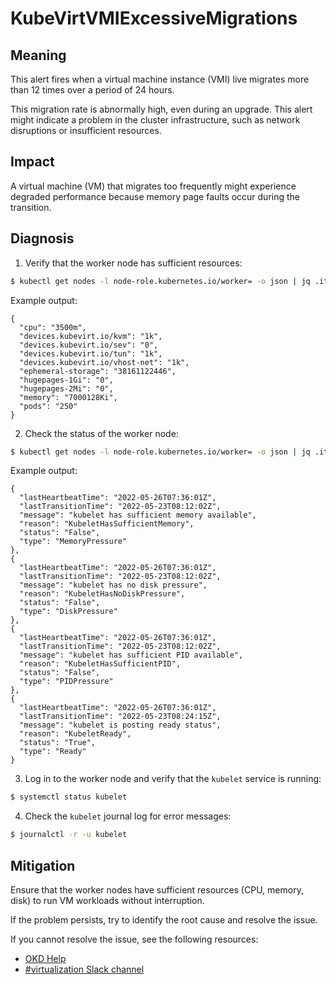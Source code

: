 # KubeVirtVMIExcessiveMigrations
<!--apinnick Nov 2022-->

## Meaning

This alert fires when a virtual machine instance (VMI) live migrates more than 12 times over a period of 24 hours.

This migration rate is abnormally high, even during an upgrade. This alert might indicate a problem in the cluster infrastructure, such as network disruptions or insufficient resources.

## Impact

A virtual machine (VM) that migrates too frequently might experience degraded performance because memory page faults occur during the transition.

## Diagnosis

1. Verify that the worker node has sufficient resources:
  ```bash
  $ kubectl get nodes -l node-role.kubernetes.io/worker= -o json | jq .items[].status.allocatable
  ```

Example output:
```
{
  "cpu": "3500m",
  "devices.kubevirt.io/kvm": "1k",
  "devices.kubevirt.io/sev": "0",
  "devices.kubevirt.io/tun": "1k",
  "devices.kubevirt.io/vhost-net": "1k",
  "ephemeral-storage": "38161122446",
  "hugepages-1Gi": "0",
  "hugepages-2Mi": "0",
  "memory": "7000128Ki",
  "pods": "250"
}
```
2. Check the status of the worker node:
  ```bash
  $ kubectl get nodes -l node-role.kubernetes.io/worker= -o json | jq .items[].status.conditions
  ```

Example output:
```
{
  "lastHeartbeatTime": "2022-05-26T07:36:01Z",
  "lastTransitionTime": "2022-05-23T08:12:02Z",
  "message": "kubelet has sufficient memory available",
  "reason": "KubeletHasSufficientMemory",
  "status": "False",
  "type": "MemoryPressure"
},
{
  "lastHeartbeatTime": "2022-05-26T07:36:01Z",
  "lastTransitionTime": "2022-05-23T08:12:02Z",
  "message": "kubelet has no disk pressure",
  "reason": "KubeletHasNoDiskPressure",
  "status": "False",
  "type": "DiskPressure"
},
{
  "lastHeartbeatTime": "2022-05-26T07:36:01Z",
  "lastTransitionTime": "2022-05-23T08:12:02Z",
  "message": "kubelet has sufficient PID available",
  "reason": "KubeletHasSufficientPID",
  "status": "False",
  "type": "PIDPressure"
},
{
  "lastHeartbeatTime": "2022-05-26T07:36:01Z",
  "lastTransitionTime": "2022-05-23T08:24:15Z",
  "message": "kubelet is posting ready status",
  "reason": "KubeletReady",
  "status": "True",
  "type": "Ready"
}
```
3. Log in to the worker node and verify that the `kubelet` service is running:
  ```bash
  $ systemctl status kubelet
  ```
4. Check the `kubelet` journal log for error messages:
  ```bash
  $ journalctl -r -u kubelet
  ```

## Mitigation

Ensure that the worker nodes have sufficient resources (CPU, memory, disk) to run VM workloads without interruption. 
 
If the problem persists, try to identify the root cause and resolve the issue. 

<!--DS: If you cannot resolve the issue, log in to the link:https://access.redhat.com[Customer Portal] and open a support case, attaching the artifacts gathered during the Diagnosis procedure.-->

<!--USstart-->
If you cannot resolve the issue, see the following resources:

- [OKD Help](https://www.okd.io/help/)
- [#virtualization Slack channel](https://kubernetes.slack.com/channels/virtualization)
<!--USend-->
